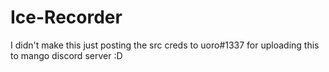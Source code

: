 # Ice-Recorder
I didn't make this just posting the src creds to uoro#1337 for uploading this to mango discord server :D

